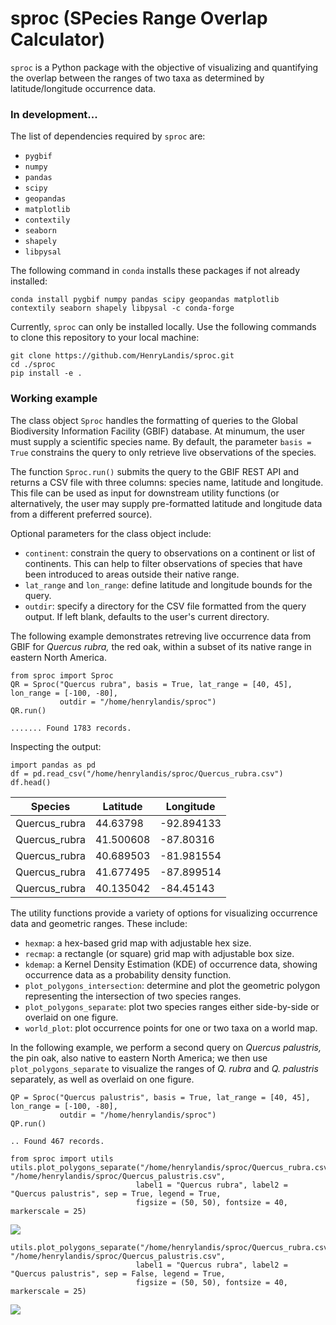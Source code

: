 # sproc (SPecies Range Overlap Calculator)

``sproc`` is a Python package with the objective of visualizing and quantifying the overlap between the ranges of two taxa as determined by latitude/longitude occurrence data.

### In development...

The list of dependencies required by ``sproc`` are:

- ``pygbif``
- ``numpy``
- ``pandas``
- ``scipy``
- ``geopandas``
- ``matplotlib``
- ``contextily``
- ``seaborn``
- ``shapely``
- ``libpysal``

The following command in ``conda`` installs these packages if not already installed:

```conda install pygbif numpy pandas scipy geopandas matplotlib contextily seaborn shapely libpysal -c conda-forge```

Currently, ``sproc`` can only be installed locally.  Use the following commands to clone this repository to your local machine:

```
git clone https://github.com/HenryLandis/sproc.git
cd ./sproc
pip install -e .
```

### Working example

The class object ``Sproc`` handles the formatting of queries to the Global Biodiversity Information Facility (GBIF) database.  At minumum, the user must supply a scientific species name.  By default, the parameter ``basis = True`` constrains the query to only retrieve live observations of the species.

The function ``Sproc.run()`` submits the query to the GBIF REST API and returns a CSV file with three columns: species name, latitude and longitude.  This file can be used as input for downstream utility functions (or alternatively, the user may supply pre-formatted latitude and longitude data from a different preferred source).

Optional parameters for the class object include:
- ``continent``: constrain the query to observations on a continent or list of continents.  This can help to filter observations of species that have been introduced to areas outside their native range.
- ``lat_range`` and ``lon_range``: define latitude and longitude bounds for the query.
- ``outdir``: specify a directory for the CSV file formatted from the query output.  If left blank, defaults to the user's current directory.

The following example demonstrates retreving live occurrence data from GBIF for *Quercus rubra,* the red oak, within a subset of its native range in eastern North America.

```
from sproc import Sproc
QR = Sproc("Quercus rubra", basis = True, lat_range = [40, 45], lon_range = [-100, -80],
           outdir = "/home/henrylandis/sproc")
QR.run()

....... Found 1783 records.
```

Inspecting the output:

```
import pandas as pd
df = pd.read_csv("/home/henrylandis/sproc/Quercus_rubra.csv")
df.head()
```

| Species       | Latitude  | Longitude  |
|---------------|-----------|------------|
| Quercus_rubra | 44.63798  | -92.894133 |
| Quercus_rubra | 41.500608 | -87.80316  |
| Quercus_rubra | 40.689503 | -81.981554 |
| Quercus_rubra | 41.677495 | -87.899514 |
| Quercus_rubra | 40.135042 | -84.45143  |

The utility functions provide a variety of options for visualizing occurrence data and geometric ranges.  These include:
- ``hexmap``: a hex-based grid map with adjustable hex size.
- ``recmap``: a rectangle (or square) grid map with adjustable box size.
- ``kdemap``: a Kernel Density Estimation (KDE) of occurrence data, showing occurrence data as a probability density function.
- ``plot_polygons_intersection``: determine and plot the geometric polygon representing the intersection of two species ranges.
- ``plot_polygons_separate``: plot two species ranges either side-by-side or overlaid on one figure.
- ``world_plot``: plot occurrence points for one or two taxa on a world map.

In the following example, we perform a second query on *Quercus palustris,* the pin oak, also native to eastern North America; we then use ``plot_polygons_separate`` to visualize the ranges of *Q. rubra* and *Q. palustris* separately, as well as overlaid on one figure.

```
QP = Sproc("Quercus palustris", basis = True, lat_range = [40, 45], lon_range = [-100, -80],
           outdir = "/home/henrylandis/sproc")
QP.run()

.. Found 467 records.
```

```
from sproc import utils
utils.plot_polygons_separate("/home/henrylandis/sproc/Quercus_rubra.csv", "/home/henrylandis/sproc/Quercus_palustris.csv",
                            label1 = "Quercus rubra", label2 = "Quercus palustris", sep = True, legend = True, 
                            figsize = (50, 50), fontsize = 40, markerscale = 25)
```

![](https://gyazo.com/baf0a98416c0527abbc01ea50c4aefbe)

```
utils.plot_polygons_separate("/home/henrylandis/sproc/Quercus_rubra.csv", "/home/henrylandis/sproc/Quercus_palustris.csv",
                            label1 = "Quercus rubra", label2 = "Quercus palustris", sep = False, legend = True, 
                            figsize = (50, 50), fontsize = 40, markerscale = 25)
```

![](https://i.gyazo.com/a2c6d068eb014d2a306065ae8bde4338.jpg)





